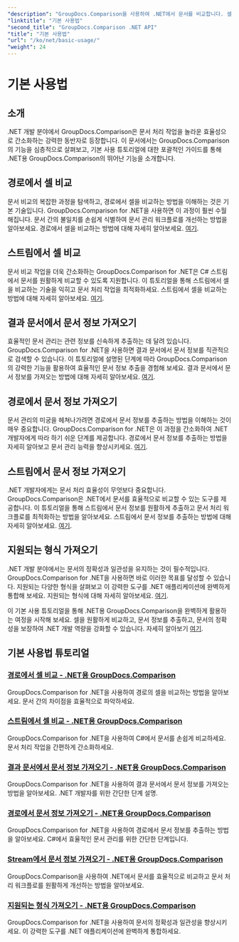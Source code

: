 ```yaml
---
"description": "GroupDocs.Comparison을 사용하여 .NET에서 문서를 비교합니다. 셀 비교, 문서 정보 추출 및 지원되는 형식에 대한 기본 사용 튜토리얼을 학습합니다."
"linktitle": "기본 사용법"
"second_title": "GroupDocs.Comparison .NET API"
"title": "기본 사용법"
"url": "/ko/net/basic-usage/"
"weight": 24
---
```


# 기본 사용법

## 소개

.NET 개발 분야에서 GroupDocs.Comparison은 문서 처리 작업을 놀라운 효율성으로 간소화하는 강력한 동반자로 등장합니다. 이 문서에서는 GroupDocs.Comparison의 기능을 심층적으로 살펴보고, 기본 사용 튜토리얼에 대한 포괄적인 가이드를 통해 .NET용 GroupDocs.Comparison의 뛰어난 기능을 소개합니다.

## 경로에서 셀 비교
문서 비교의 복잡한 과정을 탐색하고, 경로에서 셀을 비교하는 방법을 이해하는 것은 기본 기술입니다. GroupDocs.Comparison for .NET을 사용하면 이 과정이 훨씬 수월해집니다. 문서 간의 불일치를 손쉽게 식별하여 문서 관리 워크플로를 개선하는 방법을 알아보세요. 경로에서 셀을 비교하는 방법에 대해 자세히 알아보세요. [여기](./compare-cells-from-path/).

## 스트림에서 셀 비교
문서 비교 작업을 더욱 간소화하는 GroupDocs.Comparison for .NET은 C# 스트림에서 문서를 원활하게 비교할 수 있도록 지원합니다. 이 튜토리얼을 통해 스트림에서 셀을 비교하는 기술을 익히고 문서 처리 작업을 최적화하세요. 스트림에서 셀을 비교하는 방법에 대해 자세히 알아보세요. [여기](./compare-cells-from-stream/).

## 결과 문서에서 문서 정보 가져오기
효율적인 문서 관리는 관련 정보를 신속하게 추출하는 데 달려 있습니다. GroupDocs.Comparison for .NET을 사용하면 결과 문서에서 문서 정보를 직관적으로 검색할 수 있습니다. 이 튜토리얼에 설명된 단계에 따라 GroupDocs.Comparison의 강력한 기능을 활용하여 효율적인 문서 정보 추출을 경험해 보세요. 결과 문서에서 문서 정보를 가져오는 방법에 대해 자세히 알아보세요. [여기](./get-document-info-from-result-document/).

## 경로에서 문서 정보 가져오기
문서 관리의 미궁을 헤쳐나가려면 경로에서 문서 정보를 추출하는 방법을 이해하는 것이 매우 중요합니다. GroupDocs.Comparison for .NET은 이 과정을 간소화하여 .NET 개발자에게 따라 하기 쉬운 단계를 제공합니다. 경로에서 문서 정보를 추출하는 방법을 자세히 알아보고 문서 관리 능력을 향상시키세요. [여기](./get-document-info-from-path/).

## 스트림에서 문서 정보 가져오기
.NET 개발자에게는 문서 처리 효율성이 무엇보다 중요합니다. GroupDocs.Comparison은 .NET에서 문서를 효율적으로 비교할 수 있는 도구를 제공합니다. 이 튜토리얼을 통해 스트림에서 문서 정보를 원활하게 추출하고 문서 처리 워크플로를 최적화하는 방법을 알아보세요. 스트림에서 문서 정보를 추출하는 방법에 대해 자세히 알아보세요. [여기](./get-document-info-from-stream/).

## 지원되는 형식 가져오기
.NET 개발 분야에서는 문서의 정확성과 일관성을 유지하는 것이 필수적입니다. GroupDocs.Comparison for .NET을 사용하면 바로 이러한 목표를 달성할 수 있습니다. 지원되는 다양한 형식을 살펴보고 이 강력한 도구를 .NET 애플리케이션에 완벽하게 통합해 보세요. 지원되는 형식에 대해 자세히 알아보세요. [여기](./get-supported-formats/).

이 기본 사용 튜토리얼을 통해 .NET용 GroupDocs.Comparison을 완벽하게 활용하는 여정을 시작해 보세요. 셀을 원활하게 비교하고, 문서 정보를 추출하고, 문서의 정확성을 보장하여 .NET 개발 역량을 강화할 수 있습니다. 자세히 알아보기 [여기](https://tutorials.groupdocs.com/comparison/net).
## 기본 사용법 튜토리얼
### [경로에서 셀 비교 - .NET용 GroupDocs.Comparison](./compare-cells-from-path/)
GroupDocs.Comparison for .NET을 사용하여 경로의 셀을 비교하는 방법을 알아보세요. 문서 간의 차이점을 효율적으로 파악하세요.
### [스트림에서 셀 비교 - .NET용 GroupDocs.Comparison](./compare-cells-from-stream/)
GroupDocs.Comparison for .NET을 사용하여 C#에서 문서를 손쉽게 비교하세요. 문서 처리 작업을 간편하게 간소화하세요.
### [결과 문서에서 문서 정보 가져오기 - .NET용 GroupDocs.Comparison](./get-document-info-from-result-document/)
GroupDocs.Comparison for .NET을 사용하여 결과 문서에서 문서 정보를 가져오는 방법을 알아보세요. .NET 개발자를 위한 간단한 단계 설명.
### [경로에서 문서 정보 가져오기 - .NET용 GroupDocs.Comparison](./get-document-info-from-path/)
GroupDocs.Comparison for .NET을 사용하여 경로에서 문서 정보를 추출하는 방법을 알아보세요. C#에서 효율적인 문서 관리를 위한 간단한 단계입니다.
### [Stream에서 문서 정보 가져오기 - .NET용 GroupDocs.Comparison](./get-document-info-from-stream/)
GroupDocs.Comparison을 사용하여 .NET에서 문서를 효율적으로 비교하고 문서 처리 워크플로를 원활하게 개선하는 방법을 알아보세요.
### [지원되는 형식 가져오기 - .NET용 GroupDocs.Comparison](./get-supported-formats/)
GroupDocs.Comparison for .NET을 사용하여 문서의 정확성과 일관성을 향상시키세요. 이 강력한 도구를 .NET 애플리케이션에 완벽하게 통합하세요.